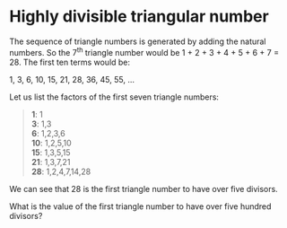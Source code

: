 # Highly divisible triangular number
<p>The sequence of triangle numbers is generated by adding the natural numbers. So the 7<sup>th</sup> triangle number would be 1 + 2 + 3 + 4 + 5 + 6 + 7 = 28. The first ten terms would be:</p>
<p class="center">1, 3, 6, 10, 15, 21, 28, 36, 45, 55, ...</p>
<p>Let us list the factors of the first seven triangle numbers:</p>
<blockquote class="monospace"><b> 1</b>: 1<br /><b> 3</b>: 1,3<br /><b> 6</b>: 1,2,3,6<br /><b>10</b>: 1,2,5,10<br /><b>15</b>: 1,3,5,15<br /><b>21</b>: 1,3,7,21<br /><b>28</b>: 1,2,4,7,14,28</blockquote>
<p>We can see that 28 is the first triangle number to have over five divisors.</p>
<p>What is the value of the first triangle number to have over five hundred divisors?</p>
